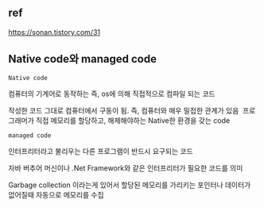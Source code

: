 
## ref 

https://sonan.tistory.com/31

## Native code와 managed code

`Native code`

컴퓨터의 기계어로 동작하는 즉,  os에 의해 직접적으로 컴파일 되는 코드

작성한 코드 그대로 컴퓨터에서 구동이 됨. 즉,  컴퓨터와 매우 밀접한 관계가 있음  프로그래머가 직접 메모리를 할당하고, 해제해야하는 Native한 환경을 갖는 code

`managed code`

인터프리터라고 불리우는 다른 프로그램이 반드시 요구되는 코드

자바 버추어 머신이나 .Net Framework와 같은 인터프리터가 필요한 코드를 의미

Garbage collection 이라는게 있어서 할당된 메모리를 가리키는 포인터나 데이터가 없어질때 자동으로 메모리를 수집
